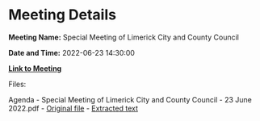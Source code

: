 # Meeting Details

**Meeting Name:** Special Meeting of Limerick City and County Council

**Date and Time:** 2022-06-23 14:30:00

**[Link to Meeting](https://www.limerick.ie/council/whats-on/special-meeting-limerick-city-and-county-council-54)**

Files: 

Agenda - Special Meeting of Limerick City and County Council - 23 June 2022.pdf - [Original file](https://www.limerick.ie/sites/default/files/media/documents/2022-06/00-Agenda-Special-Meeting-of-Council-23-June-2022.pdf) - [Extracted text](./Agenda%20-%C2%A0Special%20Meeting%20of%20Limerick%20City%20and%20County%20Council%20-%2023%20June%202022.md)

